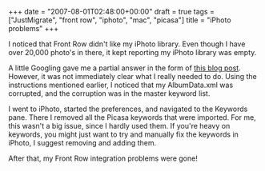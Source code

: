 +++
date = "2007-08-01T02:48:00+00:00"
draft = true
tags = ["JustMigrate", "front row", "iphoto", "mac", "picasa"]
title = "iPhoto problems"
+++
<p>I noticed that Front Row didn't like my iPhoto library. Even though I have over 20,000 photo's in there, it kept reporting my iPhoto library was empty.</p>
<p>A little Googling gave me a partial answer in the form of <a href="http://derivadow.com/2006/12/30/iphoto-photos-not-appearing-in-front-row/">this blog post</a>. However, it was not immediately clear what I really needed to do. Using the instructions mentioned earlier, I noticed that my AlbumData.xml was corrupted, and the corruption was in the master keyword list.</p>
<p>I went to iPhoto, started the preferences, and navigated to the Keywords pane. There I removed all the Picasa keywords that were imported. For me, this wasn't a big issue, since I hardly used them. If you're heavy on keywords, you might just want to try and manually fix the keywords in iPhoto, I suggest removing and adding them.</p>
<p>After that, my Front Row integration problems were gone!</p>